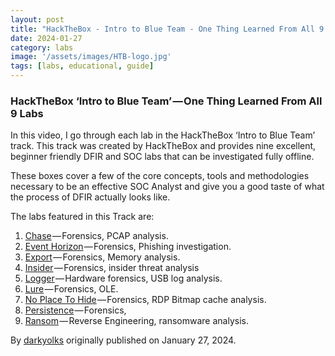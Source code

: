 ```yaml
---
layout: post
title: "HackTheBox - Intro to Blue Team - One Thing Learned From All 9 Labs"
date: 2024-01-27
category: labs
image: '/assets/images/HTB-logo.jpg'
tags: [labs, educational, guide]
---
```


### HackTheBox ‘Intro to Blue Team’ — One Thing Learned From All 9 Labs

In this video, I go through each lab in the HackTheBox ‘Intro to Blue Team’ track. This track was created by HackTheBox and provides nine excellent, beginner friendly DFIR and SOC labs that can be investigated fully offline.

These boxes cover a few of the core concepts, tools and methodologies necessary to be an effective SOC Analyst and give you a good taste of what the process of DFIR actually looks like.

The labs featured in this Track are:

1. [Chase](https://app.hackthebox.com/challenges/157) — Forensics, PCAP analysis.
2. [Event Horizon](https://app.hackthebox.com/challenges/158) — Forensics, Phishing investigation.
3. [Export](https://app.hackthebox.com/challenges/159) — Forensics, Memory analysis.
4. [Insider](https://app.hackthebox.com/challenges/160) — Forensics, insider threat analysis
5. [Logger](https://app.hackthebox.com/challenges/162) — Hardware forensics, USB log analysis.
6. [Lure](https://app.hackthebox.com/challenges/163) — Forensics, OLE.
7. [No Place To Hide](https://app.hackthebox.com/challenges/164) — Forensics, RDP Bitmap cache analysis.
8. [Persistence](https://app.hackthebox.com/challenges/187) — Forensics,
9. [Ransom](https://app.hackthebox.com/challenges/166) — Reverse Engineering, ransomware analysis.


By [darkyolks](https://darkyolks.com) originally published on January 27, 2024.



